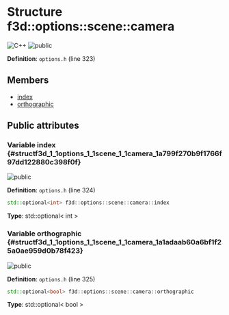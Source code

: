 # Structure f3d::options::scene::camera

![][C++]
![][public]

**Definition**: `options.h` (line 323)





## Members

* [index](structf3d_1_1options_1_1scene_1_1camera.md#structf3d_1_1options_1_1scene_1_1camera_1a799f270b9f1766f97dd122880c398f0f)
* [orthographic](structf3d_1_1options_1_1scene_1_1camera.md#structf3d_1_1options_1_1scene_1_1camera_1a1adaab60a6bf1f25a0ae959d0b78f423)

## Public attributes

### Variable index {#structf3d_1_1options_1_1scene_1_1camera_1a799f270b9f1766f97dd122880c398f0f}

![][public]

**Definition**: `options.h` (line 324)


```cpp
std::optional<int> f3d::options::scene::camera::index
```








**Type**: std::optional< int >



### Variable orthographic {#structf3d_1_1options_1_1scene_1_1camera_1a1adaab60a6bf1f25a0ae959d0b78f423}

![][public]

**Definition**: `options.h` (line 325)


```cpp
std::optional<bool> f3d::options::scene::camera::orthographic
```








**Type**: std::optional< bool >



[public]: https://img.shields.io/badge/-public-brightgreen (public)
[C++]: https://img.shields.io/badge/language-C%2B%2B-blue (C++)